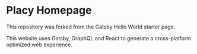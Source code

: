 # Placy Homepage

This repository was forked from the Gatsby Hello World starter page.

This website uses Gatsby, GraphQL and React to generate a cross-platform optimized web experience.
